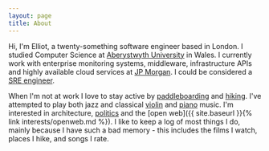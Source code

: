 ```yaml
---
layout: page
title: About
---
```


Hi, I'm Elliot, a twenty-something software engineer based in London. I studied Computer Science at [Aberystwyth University](https://www.aber.ac.uk/en/cs/) in Wales. I currently work with enterprise monitoring systems, middleware, infrastructure APIs and highly available cloud services at [JP Morgan](https://www.jpmorgan.com/insights/technology). I could be considered a [SRE engineer](https://www.redhat.com/en/topics/devops/what-is-sre). 

When I'm not at work I love to stay active by [paddleboarding](https://gallery.angharadbache.com/-paddleboardandchill/sneakpeek) and [hiking](https://gallery.angharadbache.com/-penyfan/gallery). I've attempted to play both  jazz and classical [violin](https://issuu.com/musicforyouth/docs/mfy_proms_programme_2016_rd8_ver2) and [piano](https://soundcloud.com/ealker) music. I'm interested in architecture, [politics](http://bronglais.blogspot.com/2017/05/aberystwyth-town-council-election.html) and the [open web]({{ site.baseurl }}{% link interests/openweb.md %}). I like to keep a log of most things I do, mainly because I have such a bad memory - this includes the films I watch, places I hike, and songs I rate.
